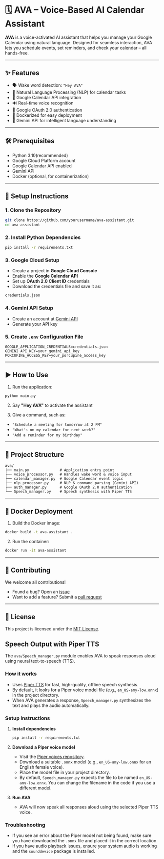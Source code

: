 # 🗓️ AVA – Voice-Based AI Calendar Assistant

**AVA** is a voice-activated AI assistant that helps you manage your Google Calendar using natural language. Designed for seamless interaction, AVA lets you schedule events, set reminders, and check your calendar – all hands-free.

---

## ✨ Features

* 🗣️ Wake word detection: `"Hey AVA"`
* 🧠 Natural Language Processing (NLP) for calendar tasks
* 📅 Google Calendar API integration
* 🔊 Real-time voice recognition
* 🔐 Google OAuth 2.0 authentication
* 🐳 Dockerized for easy deployment
* 🤖 Gemini API for intelligent language understanding

---

## 🛠️ Prerequisites

* Python 3.10(recommended)
* Google Cloud Platform account
* Google Calendar API enabled
* Gemini API
* Docker (optional, for containerization)

---

## 🚀 Setup Instructions

### 1. Clone the Repository

```bash
git clone https://github.com/yourusername/ava-assistant.git
cd ava-assistant
```

### 2. Install Python Dependencies

```bash
pip install -r requirements.txt
```

### 3. Google Cloud Setup

* Create a project in **Google Cloud Console**
* Enable the **Google Calendar API**
* Set up **OAuth 2.0 Client ID** credentials
* Download the credentials file and save it as:

```bash
credentials.json
```

### 4. Gemini API Setup

* Create an account at [Gemini API](https://ai.google.dev/)
* Generate your API key

### 5. Create `.env` Configuration File

```env
GOOGLE_APPLICATION_CREDENTIALS=credentials.json
GEMINI_API_KEY=your_gemini_api_key
PORCUPINE_ACCESS_KEY=your_porcupine_access_key
```

---

## ▶️ How to Use

1. Run the application:

```bash
python main.py
```

2. Say **"Hey AVA"** to activate the assistant

3. Give a command, such as:

* `"Schedule a meeting for tomorrow at 2 PM"`
* `"What's on my calendar for next week?"`
* `"Add a reminder for my birthday"`

---

## 📁 Project Structure

```
ava/
├── main.py              # Application entry point
├── voice_processor.py   # Handles wake word & voice input
├── calendar_manager.py  # Google Calendar event logic
├── nlp_processor.py     # NLP & command parsing (Gemini API)
├── auth_manager.py      # Google OAuth 2.0 authentication
└── Speech_manager.py    # Speech synthesis with Piper TTS
```

---

## 🐳 Docker Deployment

1. Build the Docker image:

```bash
docker build -t ava-assistant .
```

2. Run the container:

```bash
docker run -it ava-assistant
```

---

## 🤝 Contributing

We welcome all contributions!

* Found a bug? Open an [issue](https://github.com/yourusername/ava-assistant/issues)
* Want to add a feature? Submit a [pull request](https://github.com/yourusername/ava-assistant/pulls)

---

## 📄 License

This project is licensed under the [MIT License](LICENSE).

## Speech Output with Piper TTS

The `ava/Speech_manager.py` module enables AVA to speak responses aloud using neural text-to-speech (TTS).

### How it works
- Uses [Piper TTS](https://github.com/rhasspy/piper) for fast, high-quality, offline speech synthesis.
- By default, it looks for a Piper voice model file (e.g., `en_US-amy-low.onnx`) in the project directory.
- When AVA generates a response, `Speech_manager.py` synthesizes the text and plays the audio automatically.

### Setup Instructions
1. **Install dependencies**
   ```sh
   pip install -r requirements.txt
   ```
2. **Download a Piper voice model**
   - Visit the [Piper voices repository](https://github.com/rhasspy/piper-voices).
   - Download a suitable `.onnx` model (e.g., `en_US-amy-low.onnx` for an English female voice).
   - Place the model file in your project directory.
   - By default, `Speech_manager.py` expects the file to be named `en_US-amy-low.onnx`. You can change the filename in the code if you use a different model.

3. **Run AVA**
   - AVA will now speak all responses aloud using the selected Piper TTS voice.

### Troubleshooting
- If you see an error about the Piper model not being found, make sure you have downloaded the `.onnx` file and placed it in the correct location.
- If you have audio playback issues, ensure your system audio is working and the `sounddevice` package is installed.
